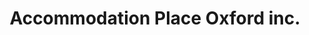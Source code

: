 ---
title: "Accommodation Place Oxford inc."
url: /sherbrooke/accommodation-place-oxford-inc/
shop: Lebensmittel
---